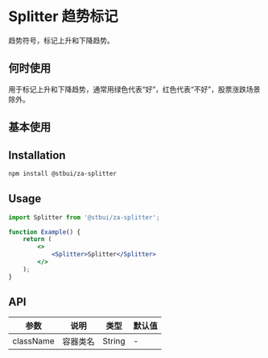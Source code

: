 # Splitter 趋势标记

趋势符号，标记上升和下降趋势。

## 何时使用

用于标记上升和下降趋势，通常用绿色代表“好”，红色代表“不好”，股票涨跌场景除外。

## 基本使用

## Installation

```sh
npm install @stbui/za-splitter
```

## Usage

```jsx
import Splitter from '@stbui/za-splitter';

function Example() {
    return (
        <>
            <Splitter>Splitter</Splitter>
        </>
    );
}
```

## API

| 参数      | 说明     | 类型   | 默认值 |
| --------- | -------- | ------ | ------ |
| className | 容器类名 | String | -      |
